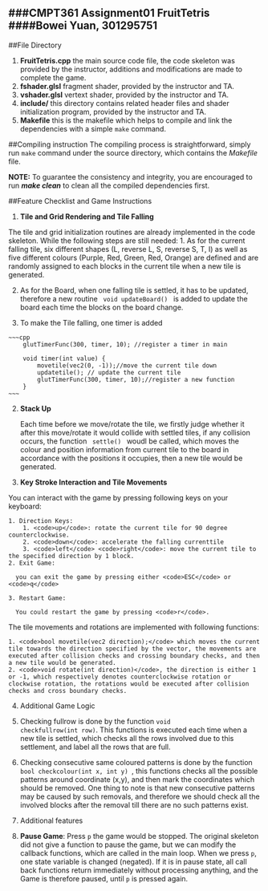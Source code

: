 ###CMPT361 Assignment01 FruitTetris
####Bowei Yuan, 301295751
--
##File Directory
1. **FruitTetris.cpp** the main source code file, the code skeleton was provided by the instructor, additions and modifications are made to complete the game.
2. **fshader.glsl** fragment shader, provided by the instructor and TA.
3. **vshader.glsl** vertext shader, provided by the instructor and TA.
4. **include/** this directory contains related header files and shader initialization program, provided by the instructor and TA.
5. **Makefile** this is the makefile which helps to compile and link the dependencies with a simple <code>make</code> command.

##Compiling instruction
The compiling process is straightforward, simply run <code>make</code> command under the source directory, which contains the *Makefile* file.

**NOTE:** To guarantee the consistency and integrity, you are encouraged to run ***make clean*** to clean all the compiled dependencies first.

##Feature Checklist and Game Instructions
1. **Tile and Grid Rendering and Tile Falling**
  
  The tile and grid initialization routines are already implemented in the code skeleton. While the following steps are still needed:
	1. As for the current falling tile, six different shapes (L, reverse L, S, reverse S, T, I) as well as five different colours (Purple, Red, Green, Red, Orange) are defined and are randomly assigned to each blocks in the current tile when a new tile is generated.
	
  2. As for the Board, when one falling tile is settled, it has to be updated, therefore a new routine
	<code> void updateBoard() </code>
    is added to update the board each time the blocks on the board change.
     
  3. To make the Tile falling, one timer is added

	~~~cpp
		glutTimerFunc(300, timer, 10); //register a timer in main
	
		void timer(int value) {
			movetile(vec2(0, -1));//move the current tile down
			updatetile(); // update the current tile
			glutTimerFunc(300, timer, 10);//register a new function
		}
	~~~

2. **Stack Up**

	Each time before we move/rotate the tile, we firstly judge whether it after this move/rotate it would collide with settled tiles, if any collision occurs, the function <code> settle() </code> woudl be called, which moves the colour and position information from current tile to the board in accordance with the positions it occupies, then a new tile would be generated.

3. **Key Stroke Interaction and Tile Movements**
  
  You can interact with the game by pressing following keys on your keyboard:

	1. Direction Keys:
		1. <code>up</code>: rotate the current tile for 90 degree counterclockwise.
		2. <code>down</code>: accelerate the falling currenttile
		3. <code>left</code> <code>right</code>: move the current tile to the specified direction by 1 block.
	2. Exit Game:
	
	  you can exit the game by pressing either <code>ESC</code> or <code>q</code>
	  
	3. Restart Game:
	
	  You could restart the game by pressing <code>r</code>.  

  The tile movements and rotations are implemented with following functions:
 	
 	1. <code>bool movetile(vec2 direction);</code> which moves the current tile towards the direction specified by the vector, the movements are executed after collision checks and crossing boundary checks, and then a new tile would be generated.
 	2. <code>void rotate(int direction)</code>, the direction is either 1 or -1, which respectively denotes counterclockwise rotation or clockwise rotation, the rotations would be executed after collision checks and cross boundary checks.
 
4. Additional Game Logic
  1. Checking fullrow is done by the function <code>void checkfullrow(int row)</code>. This functions is executed each time when a new tile is settled, which checks all the rows involved due to this settlement, and label all the rows that are full.
  2. Checking consecutive same coloured patterns is done by the function <code> bool checkcolour(int x, int y) </code>, this functions checks all the possible patterns around coordinate (x,y), and then mark the coordinates which should be removed. One thing to note is that new consecutive patterns may be caused by such removals, and therefore we should check all the involved blocks after the removal till there are no such patterns exist.

5. Additional features
  1. **Pause Game**: Press <code>p</code> the game would be stopped. The original skeleton did not give a function to pause the game, but we can modify the callback functions, which are called in the main loop. When we press <code>p</code>, one state variable is changed (negated). If it is in pause state, all call back functions return immediately without processing anything, and the Game is therefore paused, until <code>p</code> is pressed again.